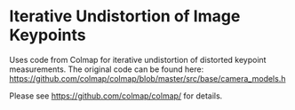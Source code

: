 # Iterative Undistortion of Image Keypoints
Uses code from Colmap for iterative undistortion of distorted keypoint 
measurements. The original code can be found here:
https://github.com/colmap/colmap/blob/master/src/base/camera_models.h

Please see https://github.com/colmap/colmap/ for details.